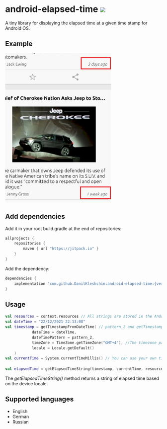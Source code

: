 # android-elapsed-time [![](https://jitpack.io/v/DanilKleshchin/android-elapsed-time.svg)](https://jitpack.io/#DanilKleshchin/android-elapsed-time)

A tiny library for displaying the elapsed time at a given time stamp for Android OS.

## Example

![Alt text](/screenshot/screenshot.png?raw=true)

## Add dependencies
Add it in your root build.gradle at the end of repositories:
```gradle
allprojects {
    repositories {
        maven { url "https://jitpack.io" }
    }
}
```
 Add the dependency:
```gradle
dependencies {
    implementation 'com.github.DanilKleshchin:android-elapsed-time:{version}'
}
```

## Usage
```kotlin
val resources = context.resources // All strings are stored in the Android plurals res directory.
val dateTime = "22/12/2021 22:13:08"
val timestamp = getTimestampFromDateTime( // pattern_2 and getTimestampFromDateTime() are included in the lib
            dateTime = dateTime,
            dateTimePattern = pattern_2,
            timeZone = TimeZone.getTimeZone("GMT+4"), //The timezone param is optional. Default is GMT
            locale = Locale.getDefault()
    )
val currentTime = System.currentTimeMillis() // You can use your own timestamp

val elapsedTime = getElapsedTimeString(timestamp, currentTime, resources) // "1 day ago"
```

The _getElapsedTimeString()_ method returns a string of elapsed time based on the device locale.

## Supported languages
* English
* German
* Russian
